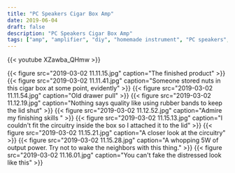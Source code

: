 ```yaml
---
title: "PC Speakers Cigar Box Amp"
date: 2019-06-04
draft: false
description: "PC Speakers Cigar Box Amp"
tags: ["amp", "amplifier", "diy", "homemade instrument", "PC speakers", "cigar box"]
---
```


{{< youtube XZawba_QHmw >}}

{{< figure src="2019-03-02 11.11.15.jpg" caption="The finished product" >}}
{{< figure src="2019-03-02 11.11.41.jpg" caption="Someone stored nuts in this cigar box at some point, evidently" >}}
{{< figure src="2019-03-02 11.11.54.jpg" caption="Old drawer pull" >}}
{{< figure src="2019-03-02 11.12.19.jpg" caption="Nothing says quality like using rubber bands to keep the lid shut" >}}
{{< figure src="2019-03-02 11.12.52.jpg" caption="Admire my finishing skills " >}}
{{< figure src="2019-03-02 11.15.13.jpg" caption="I couldn't fit the circuitry inside the box so I attached it to the lid" >}}
{{< figure src="2019-03-02 11.15.21.jpg" caption="A closer look at the circuitry" >}}
{{< figure src="2019-03-02 11.15.28.jpg" caption="A whopping 5W of output power. Try not to wake the neighbors with this thing." >}}
{{< figure src="2019-03-02 11.16.01.jpg" caption="You can't fake the distressed look like this" >}}
